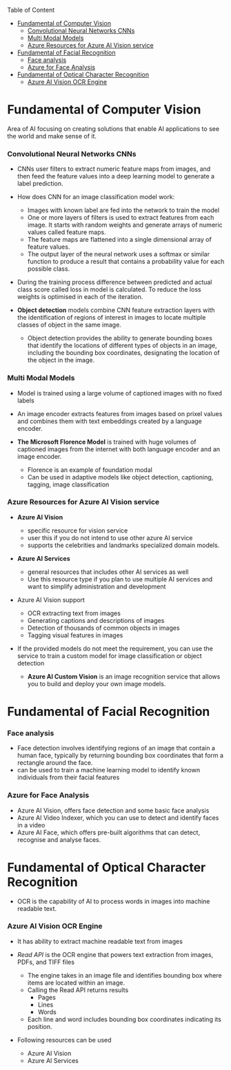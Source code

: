 
Table of Content
- [Fundamental of Computer Vision](#fundamental-of-computer-vision)
    - [Convolutional Neural Networks CNNs](#convolutional-neural-networks-cnns)
    - [Multi Modal Models](#multi-modal-models)
    - [Azure Resources for Azure AI Vision service](#azure-resources-for-azure-ai-vision-service)
- [Fundamental of Facial Recognition](#fundamental-of-facial-recognition)
    - [Face analysis](#face-analysis)
    - [Azure for Face Analysis](#azure-for-face-analysis)
- [Fundamental of Optical Character Recognition](#fundamental-of-optical-character-recognition)
    - [Azure AI Vision OCR Engine](#azure-ai-vision-ocr-engine)


# Fundamental of Computer Vision

Area of AI focusing on creating solutions that enable AI applications to see the world and make sense of it.

### Convolutional Neural Networks CNNs
- CNNs user filters to extract numeric feature maps from images, and then feed the feature values into a deep learning model to generate a label prediction.
- How does CNN for an image classification model work:
    - Images with known label are fed into the network to train the model
    - One or more layers of filters is used to extract features from each image. It starts with random weights and generate arrays of numeric values called feature maps.
    - The feature maps are flattened into a single dimensional array of feature values.
    - The output layer of the neural network uses a softmax or similar function to produce a result that contains a probability value for each possible class.

- During the training process difference between predicted and actual class score called loss in model is calculated. To reduce the loss weights is optimised in each of the iteration. 

- **Object detection** models combine CNN feature extraction layers with the identification of regions of interest in images to locate multiple classes of object in the same image.
    - Object detection provides the ability to generate bounding boxes that identify the locations of different types of objects in an image, including the bounding box coordinates, designating the location of the object in the image.

### Multi Modal Models
- Model is trained using a large volume of captioned images with no fixed labels
- An image encoder extracts features from images based on prixel values and combines them with text embeddings created by a language encoder.
  
- **The Microsoft Florence Model** is trained with huge volumes of captioned images from the internet with both language encoder and an image encoder.
  - Florence is an example of foundation modal
  - Can be used in adaptive models like object detection, captioning, tagging, image classification

### Azure Resources for Azure AI Vision service

  - **Azure AI Vision**
      - specific resource for vision service
      - user this if you do not intend to use other azure AI service
      - supports the celebrities and landmarks specialized domain models.
  
  - **Azure AI Services**
      - general resources that includes other AI services as well
      - Use this resource type if you plan to use multiple AI services and want to simplify administration and development

  - Azure AI Vision support
      - OCR extracting text from images
      - Generating captions and descriptions of images
      - Detection of thousands of common objects in images
      - Tagging visual features in images
  - If the provided models do not meet the requirement, you can use the service to train a custom model for image classification or object detection
    - **Azure AI Custom Vision** is an image recognition service that allows you to build and deploy your own image models. 
  
# Fundamental of Facial Recognition

### Face analysis

- Face detection involves identifying regions of an image that contain a human face, typically by returning bounding box coordinates that form a rectangle around the face.
- can be used to train a machine learning model to identify known individuals from their facial features


### Azure for Face Analysis

- Azure AI Vision, offers face detection and some basic face analysis
- Azure AI Video Indexer, which you can use to detect and identify faces in a video
- Azure AI Face, which offers pre-built algorithms that can detect, recognise and analyse faces.

# Fundamental of Optical Character Recognition
- OCR is the capability of AI to process words in images into machine readable text.

### Azure AI Vision OCR Engine

- It has ability to extract machine readable text from images
- _Read API_ is the OCR engine that powers text extraction from images, PDFs, and TIFF files
  - The engine takes in an image file and identifies bounding box where items are located within an image.
  - Calling the Read API returns results
      - Pages
      - Lines
      - Words
  - Each line and word includes bounding box coordinates indicating its position.
  
- Following resources can be used
    - Azure AI Vision
    - Azure AI Services